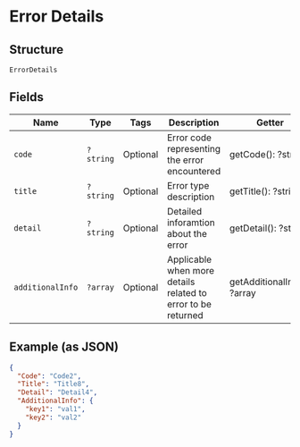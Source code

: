 
# Error Details

## Structure

`ErrorDetails`

## Fields

| Name | Type | Tags | Description | Getter | Setter |
|  --- | --- | --- | --- | --- | --- |
| `code` | `?string` | Optional | Error code representing the error encountered | getCode(): ?string | setCode(?string code): void |
| `title` | `?string` | Optional | Error type description | getTitle(): ?string | setTitle(?string title): void |
| `detail` | `?string` | Optional | Detailed inforamtion about the error | getDetail(): ?string | setDetail(?string detail): void |
| `additionalInfo` | `?array` | Optional | Applicable when more details related to error to be returned | getAdditionalInfo(): ?array | setAdditionalInfo(?array additionalInfo): void |

## Example (as JSON)

```json
{
  "Code": "Code2",
  "Title": "Title8",
  "Detail": "Detail4",
  "AdditionalInfo": {
    "key1": "val1",
    "key2": "val2"
  }
}
```

